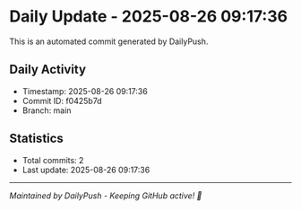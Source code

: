 # Daily Update - 2025-08-26 09:17:36

This is an automated commit generated by DailyPush.

## Daily Activity
- Timestamp: 2025-08-26 09:17:36
- Commit ID: f0425b7d
- Branch: main

## Statistics
- Total commits: 2
- Last update: 2025-08-26 09:17:36

---
*Maintained by DailyPush - Keeping GitHub active! 🚀*
